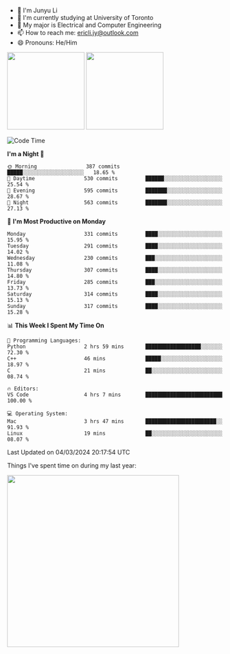### 
- 👨 I'm Junyu Li
- 📖 I'm currently studying at University of Toronto
- 🌱 My major is Electrical and Computer Engineering
- 📫 How to reach me: ericli.jy@outlook.com
- 😄 Pronouns: He/Him

<p align="left">  
  <img height="180em" src="https://github-readme-stats-sigma-five-48.vercel.app/api?username=ericjyli&theme=tokyonight&show_icons=true&count_private=true&include_orgs=true" />
  <img height="180em" src="https://github-readme-stats-sigma-five-48.vercel.app/api/top-langs/?username=ericjyli&theme=tokyonight&count_private=true&include_orgs=true&include_orgs=true&layout=compact" />
</p>

<!--START_SECTION:waka-->
![Code Time](http://img.shields.io/badge/Code%20Time-430%20hrs%207%20mins-blue)

**I'm a Night 🦉** 

```text
🌞 Morning                387 commits         █████░░░░░░░░░░░░░░░░░░░░   18.65 % 
🌆 Daytime                530 commits         ██████░░░░░░░░░░░░░░░░░░░   25.54 % 
🌃 Evening                595 commits         ███████░░░░░░░░░░░░░░░░░░   28.67 % 
🌙 Night                  563 commits         ███████░░░░░░░░░░░░░░░░░░   27.13 % 
```
📅 **I'm Most Productive on Monday** 

```text
Monday                   331 commits         ████░░░░░░░░░░░░░░░░░░░░░   15.95 % 
Tuesday                  291 commits         ████░░░░░░░░░░░░░░░░░░░░░   14.02 % 
Wednesday                230 commits         ███░░░░░░░░░░░░░░░░░░░░░░   11.08 % 
Thursday                 307 commits         ████░░░░░░░░░░░░░░░░░░░░░   14.80 % 
Friday                   285 commits         ███░░░░░░░░░░░░░░░░░░░░░░   13.73 % 
Saturday                 314 commits         ████░░░░░░░░░░░░░░░░░░░░░   15.13 % 
Sunday                   317 commits         ████░░░░░░░░░░░░░░░░░░░░░   15.28 % 
```


📊 **This Week I Spent My Time On** 

```text
💬 Programming Languages: 
Python                   2 hrs 59 mins       ██████████████████░░░░░░░   72.30 % 
C++                      46 mins             █████░░░░░░░░░░░░░░░░░░░░   18.97 % 
C                        21 mins             ██░░░░░░░░░░░░░░░░░░░░░░░   08.74 % 

🔥 Editors: 
VS Code                  4 hrs 7 mins        █████████████████████████   100.00 % 

💻 Operating System: 
Mac                      3 hrs 47 mins       ███████████████████████░░   91.93 % 
Linux                    19 mins             ██░░░░░░░░░░░░░░░░░░░░░░░   08.07 % 
```


 Last Updated on 04/03/2024 20:17:54 UTC
<!--END_SECTION:waka-->

<p> Things I've spent time on during my last year: </p>
<img height="400em" src="https://github-readme-stats-git-master-ericjyli.vercel.app/api/wakatime?username=ericjyli&layout=compact&theme=tokyonight" />

<!--
Here are some ideas to get you started:

- 🔭 I’m currently working on ...
- 🌱 I’m currently learning ...
- 👯 I’m looking to collaborate on ...
- 🤔 I’m looking for help with ...
- 💬 Ask me about ...
- 📫 How to reach me: ...
- 😄 Pronouns: ...
- ⚡ Fun fact: ...
-->
